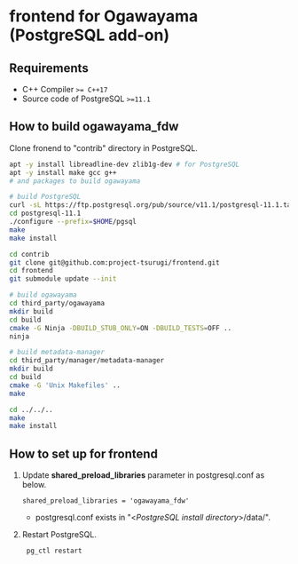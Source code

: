 # frontend for Ogawayama (PostgreSQL add-on)

## Requirements
* C++ Compiler `>= C++17`
* Source code of PostgreSQL `>=11.1`

## How to build ogawayama_fdw
Clone fronend to "contrib" directory in PostgreSQL.
```sh
apt -y install libreadline-dev zlib1g-dev # for PostgreSQL
apt -y install make gcc g++
# and packages to build ogawayama

# build PostgreSQL
curl -sL https://ftp.postgresql.org/pub/source/v11.1/postgresql-11.1.tar.bz2 | tar -xj
cd postgresql-11.1
./configure --prefix=$HOME/pgsql
make
make install

cd contrib
git clone git@github.com:project-tsurugi/frontend.git
cd frontend
git submodule update --init

# build ogawayama
cd third_party/ogawayama
mkdir build
cd build
cmake -G Ninja -DBUILD_STUB_ONLY=ON -DBUILD_TESTS=OFF ..
ninja

# build metadata-manager
cd third_party/manager/metadata-manager
mkdir build
cd build
cmake -G 'Unix Makefiles' ..
make

cd ../../..
make
make install
```

## How to set up for frontend

1. Update **shared_preload_libraries** parameter in postgresql.conf as below.
	```
    shared_preload_libraries = 'ogawayama_fdw'
	```
   * postgresql.conf exists in "<*PostgreSQL install directory*>/data/".

1. Restart PostgreSQL.
	```
     pg_ctl restart
	```
